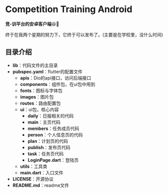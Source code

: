 # Competition Training Android

**竞-训平台的安卓客户端**:laughing::tada:

终于在我两个星期的努力下，它终于可以发布了。(主要是在学校里，没什么时间)

## 目录介绍

- **lib**：代码文件的主目录
- **pubspec.yaml**：flutter的配置文件
  - **apis**：Dio的api接口，访问后端接口
  - **components**：组件包，在ui包中用到
  - **fonts**：图标与字体包
  - **images**：图片包
  - **routes**：路由配置包
  - **ui**：ui包，核心内容
    - **daily**：日报相关的代码
    - **main**：主页代码
    - **members**：任务成员代码
    - **person**：个人信息页的代码
    - **plan**：计划页的代码
    - **publish**：发布页代码
    - **task**：任务页代码
    - **LoginPage.dart**：登陆页
  - **utils**：工具类
  - **main.dart**：入口文件
- **LICENSE**：开源协议
- **README.md**：readme文件
